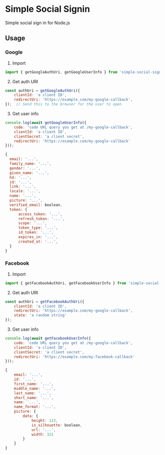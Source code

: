 # Simple Social Signin

Simple social sign in for Node.js

## Usage

### Google

1. Import 
```javascript
import { getGoogleAuthUri, getGoogleUserInfo } from 'simple-social-signin';
```

2. Get auth URI
```javascript
const authUri = getGoogleAuthUri({
    clientId: 'a client ID',
    redirectUri: 'https://example.com/my-google-callback',
});  // Send this to the browser for the user to open
```

3. Get user info
```javascript
console.log(await getGoogleUserInfo({
    code: 'code URL query you get at /my-google-callback',
    clientId: 'a client ID',
    clientSecret: 'a client secret',
    redirectUri: 'https://example.com/my-google-callback'
}));

{
  email: '...',
  family_name: '...',
  gender: '...',
  given_name: '...',
  hd: '...',
  id: '...',
  link: '...',
  locale: '...',
  name: '...',
  picture: '...',
  verified_email: boolean,
  token: {
      access_token: '...',
      refresh_token: '...',
      scope: '...',
      token_type: '...',
      id_token: '...',
      expires_in: '...',
      created_at: '...',
  }
}
```

### Facebook

1. Import 
```javascript
import { getFacebookAuthUri, getFacebookUserInfo } from 'simple-social-signin';
```

2. Get auth URI
```javascript
const authUri = getFacebookAuthUri({
    clientId: 'a client ID',
    redirectUri: 'https://example.com/my-google-callback',
    state: 'a random string'
});
```

3. Get user info
```javascript
console.log(await getFacebookUserInfo({
    code: 'code URL query you get at /my-google-callback',
    clientId: 'a client ID',
    clientSecret: 'a client secret',
    redirectUri: 'https://example.com/my-facebook-callback'
}));

{
    email: '...',
    id: '...',
    first_name: '...',
    middle_name: '...',
    last_name: '...',
    short_name: '...',
    name: '...',
    name_format: '...',
    picture: {
        data: {
            height: 123,
            is_silhouette: boolean,
            url: '...',
            width: 321
        }
    }
}
```